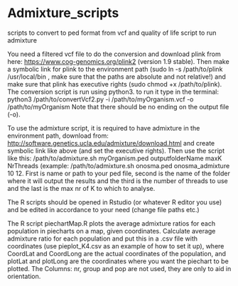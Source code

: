 # Admixture_scripts
scripts to convert to ped format from vcf and quality of life script to run admixture

You need a filtered vcf file to do the conversion and download plink from here: https://www.cog-genomics.org/plink2 (version 1.9 stable). Then make a symbolic link for plink to the environment path (sudo ln -s /path/to/plink /usr/local/bin , make sure that the paths are absolute and not relative!) and make sure that plink has executive rights (sudo chmod +x /path/to/plink). The conversion script is run using python3. to run it type in the terminal: python3 /path/to/convertVcf2.py -i /path/to/myOrganism.vcf -o /path/to/myOrganism
Note that there should be no ending on the output file (-o).

To use the admixture script, it is required to have admixture in the environment path, download from: http://software.genetics.ucla.edu/admixture/download.html and create symbolic link like above (and set the executive rights). Then use the script like this: /path/to/admixture.sh myOrganism.ped outputfolderName maxK NrThreads (example: /path/to/admixture.sh onosma.ped onosma_admixture 10 12. First is name or path to your ped file, second is the name of the folder where it will output the results and the third is the number of threads to use and the last is the max nr of K to which to analyse.

The R scripts should be opened in Rstudio (or whatever R editor you use) and be edited in accordance to your need (change file paths etc.)

The R script piechartMap.R plots the average admixture ratios for each population in piecharts on a map, given coordinates. Calculate average admixture ratio for each population and put this in a .csv file with coordinates (use pieplot_K4.csv as an example of how to set it up), where CoordLat and CoordLong are the actual coordinates of the population, and plotLat and plotLong are the coordinates where you want the piechart to be plotted. The Columns: nr, group and pop are not used, they are only to aid in orientation.

